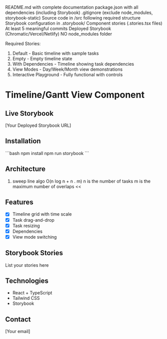 README.md with complete documentation
 package.json with all dependencies (including Storybook)
 .gitignore (exclude node_modules, storybook-static)
 Source code in /src following required structure
 Storybook configuration in .storybook/
 Component stories (.stories.tsx files)
 At least 5 meaningful commits
 Deployed Storybook (Chromatic/Vercel/Netlify)
 NO node_modules folder

 Required Stories:
1. Default - Basic timeline with sample tasks
2. Empty - Empty timeline state
3. With Dependencies - Timeline showing task dependencies
4. View Modes - Day/Week/Month view demonstrations
5. Interactive Playground - Fully functional with controls


# Timeline/Gantt View Component
##  Live Storybook
[Your Deployed Storybook URL]
##  Installation
\`\`\`bash
npm install
npm run storybook
\`\`\`
##  Architecture
1. sweep line algo
O(n log n + n . m)
n is the number of tasks
m is the maximum number of overlaps <<
##  Features
- [x] Timeline grid with time scale
- [x] Task drag-and-drop
- [x] Task resizing
- [x] Dependencies
- [x] View mode switching
##  Storybook Stories
List your stories here
##  Technologies
- React + TypeScript
- Tailwind CSS
- Storybook
##  Contact
[Your email]